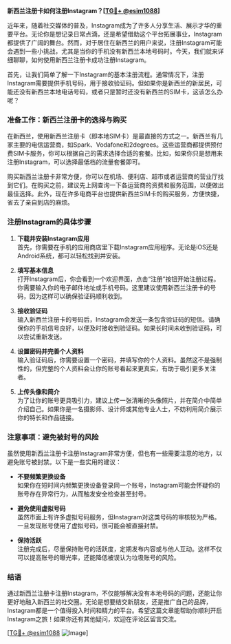 **新西兰注册卡如何注册Instagram？[[TG💪+ @esim1088](https://t.me/s/esim1088)]**

近年来，随着社交媒体的普及，Instagram成为了许多人分享生活、展示才华的重要平台。无论你是想记录日常点滴，还是希望借助这个平台拓展事业，Instagram都提供了广阔的舞台。然而，对于居住在新西兰的用户来说，注册Instagram可能会遇到一些小挑战，尤其是当你的手机没有新西兰本地号码时。今天，我们就来详细聊聊，如何使用新西兰注册卡成功注册Instagram。

首先，让我们简单了解一下Instagram的基本注册流程。通常情况下，注册Instagram需要提供手机号码，用于接收验证码。但如果你是新西兰的新居民，可能还没有新西兰本地电话号码，或者只是暂时还没有新西兰的SIM卡，这该怎么办呢？

### 准备工作：新西兰注册卡的选择与购买

在新西兰，使用新西兰注册卡（即本地SIM卡）是最直接的方式之一。新西兰有几家主要的电信运营商，如Spark、Vodafone和2degrees。这些运营商都提供预付费SIM卡服务，你可以根据自己的需求选择合适的套餐。比如，如果你只是想用来注册Instagram，可以选择最低档的流量套餐即可。

购买新西兰注册卡非常方便，你可以在机场、便利店、超市或者运营商的营业厅找到它们。在购买之前，建议先上网查询一下各运营商的资费和服务范围，以便做出最佳选择。此外，现在许多电商平台也提供新西兰SIM卡的购买服务，方便快捷，省去了亲自到店的麻烦。

### 注册Instagram的具体步骤

1. **下载并安装Instagram应用**  
   首先，你需要在手机的应用商店里下载Instagram应用程序。无论是iOS还是Android系统，都可以轻松找到并安装。

2. **填写基本信息**  
   打开Instagram后，你会看到一个欢迎界面，点击“注册”按钮开始注册过程。你需要输入你的电子邮件地址或手机号码。这里建议使用新西兰注册卡的号码，因为这样可以确保验证码顺利收到。

3. **接收验证码**  
   输入新西兰注册卡的号码后，Instagram会发送一条包含验证码的短信。请确保你的手机信号良好，以便及时接收到验证码。如果长时间未收到验证码，可以尝试重新发送。

4. **设置密码并完善个人资料**  
   输入验证码后，你需要设置一个密码，并填写你的个人资料。虽然这不是强制性的，但完整的个人资料会让你的账号看起来更真实，有助于吸引更多关注者。

5. **上传头像和简介**  
   为了让你的账号更具吸引力，建议上传一张清晰的头像照片，并在简介中简单介绍自己。如果你是一名摄影师、设计师或其他专业人士，不妨利用简介展示你的特长和作品链接。

### 注意事项：避免被封号的风险

虽然使用新西兰注册卡注册Instagram非常方便，但也有一些需要注意的地方，以避免账号被封禁。以下是一些实用的建议：

- **不要频繁更换设备**  
  如果你在短时间内频繁更换设备登录同一个账号，Instagram可能会怀疑你的账号存在异常行为，从而触发安全检查甚至封号。

- **避免使用虚拟号码**  
  虽然市面上有许多虚拟号码服务，但Instagram对这类号码的审核较为严格。一旦发现账号使用了虚拟号码，很可能会被直接封禁。

- **保持活跃**  
  注册完成后，尽量保持账号的活跃度，定期发布内容或与他人互动。这样不仅可以提高账号的曝光率，还能降低被误认为垃圾账号的风险。

### 结语

通过新西兰注册卡注册Instagram，不仅能够解决没有本地号码的问题，还能让你更好地融入新西兰的社交圈。无论是想要结交新朋友，还是推广自己的品牌，Instagram都是一个值得投入时间和精力的平台。希望这篇文章能帮助你顺利开启Instagram之旅！如果你还有其他疑问，欢迎在评论区留言交流。

[[TG💪+ @esim1088](https://t.me/s/esim1088) ![Image](https://i.postimg.cc/4NQfJmqS/Snipaste-2025-05-13-00-14-12.png)]
